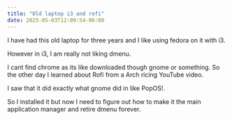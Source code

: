 ```yaml
---
title: "Old laptop i3 and rofi"
date: 2025-05-03T12:09:54-06:00
---
```

I have had this old laptop for three years and I like using fedora on it with i3. 

However in i3, I am really not liking dmenu.

I cant find chrome as its like downloaded though gnome or something. So the other day I learned about Rofi from a Arch ricing YouTube video.

I saw that it did exactly what gnome did in like PopOS!. 

So I installed it but now I need to figure out how to make it the main application manager and retire dmenu forever. 

